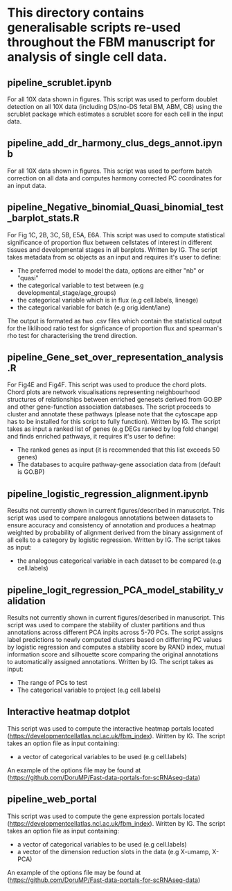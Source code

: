 # This directory contains generalisable scripts re-used throughout the FBM manuscript for analysis of single cell data.

## pipeline_scrublet.ipynb
For all 10X data shown in figures.
This script was used to perform doublet detection on all 10X data (including DS/no-DS fetal BM, ABM, CB) using the scrublet package which estimates a scrublet score for each cell in the input data.

## pipeline_add_dr_harmony_clus_degs_annot.ipynb
For all 10X data shown in figures.
This script was used to perform batch correction on all data and computes harmony corrected PC coordinates for an input data.

## pipeline_Negative_binomial_Quasi_binomial_test_barplot_stats.R
For Fig 1C, 2B, 3C, 5B, E5A, E6A.
This script was used to compute statistical significance of proportion flux between cellstates of interest in different tissues and developmental stages in all barplots. Written by IG.
The script takes metadata from sc objects as an input and requires it's user to define:
- The preferred model to model the data, options are either "nb" or "quasi" 
- the categorical variable to test between (e.g developmental_stage/age_groups)
- the categorical variable which is in flux (e.g cell.labels, lineage)
- the categorical variable for batch (e.g orig.ident/lane)

The output is formated as two .csv files which contain the statistical output for the liklihood ratio test for signficance of proportion flux and spearman's rho test for characterising the trend direction. 

## pipeline_Gene_set_over_representation_analysis.R
For Fig4E and Fig4F.
This script was used to produce the chord plots. Chord plots are network visualisations representing neighbourhood structures of relationships between enriched genesets derived from GO.BP and other gene-function association databases. The script proceeds to cluster and annotate these pathways (please note that the cytoscape app has to be installed for this script to fully function). Written by IG.
The script takes as input a ranked list of genes (e.g DEGs ranked by log fold change) and finds enriched pathways, it requires it's user to define:
- The ranked genes as input (it is recommended that this list exceeds 50 genes)
- The databases to acquire pathway-gene association data from (default is GO.BP)

## pipeline_logistic_regression_alignment.ipynb
Results not currently shown in current figures/described in manuscript.
This script was used to compare analogous annotations between datasets to ensure accuracy and consistency of annotation and produces a heatmap weighted by probability of alignment derived from the binary assignment of all cells to a category by logistic regression. Written by IG.
The script takes as input:
- the analogous categorical variable in each dataset to be compared (e.g cell.labels)

## pipeline_logit_regression_PCA_model_stability_validation
Results not currently shown in current figures/described in manuscript.
This script was used to compare the stability of cluster partitions and thus annotations across different PCA inpits across 5-70 PCs. The script assigns label predictions to newly computed clusters based on differring PC values by logistic regression and computes a stability score by RAND index, mutual information score and silhouette score comparing the original annotations to automatically assigned annotations. Written by IG.
The script takes as input:
- The range of PCs to test
- The categorical variable to project (e.g cell.labels)

## Interactive heatmap dotplot
This script was used to compute the interactive heatmap portals located (https://developmentcellatlas.ncl.ac.uk/fbm_index). Written by IG.
The script takes an option file as input containing:
- a vector of categorical variables to be used (e.g cell.labels)

An example of the options file may be found at (https://github.com/DoruMP/Fast-data-portals-for-scRNAseq-data)

## pipeline_web_portal
This script was used to compute the gene expression portals located (https://developmentcellatlas.ncl.ac.uk/fbm_index). Written by IG.
The script takes an option file as input containing:
- a vector of categorical variables to be used (e.g cell.labels)
- a vector of the dimension reduction slots in the data (e.g X-umamp, X-PCA)

An example of the options file may be found at (https://github.com/DoruMP/Fast-data-portals-for-scRNAseq-data)
